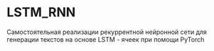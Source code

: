 # LSTM_RNN
Самостоятельная реализации рекуррентной нейронной сети для генерации текстов на основе LSTM - ячеек при помощи PyTorch
